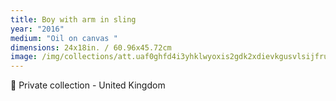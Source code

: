 ```yaml
---
title: Boy with arm in sling
year: "2016"
medium: "Oil on canvas "
dimensions: 24x18in. / 60.96x45.72cm
image: /img/collections/att.uaf0ghfd4i3yhklwyoxis2gdk2xdievkgusvlsijfru.jpeg
---
```

🔴 Private collection - United Kingdom 
